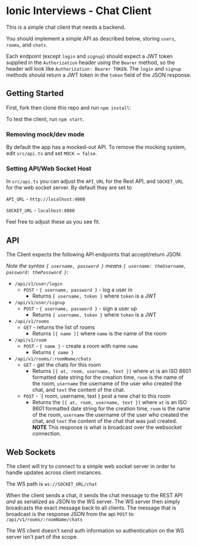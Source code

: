 # Ionic Interviews - Chat Client

This is a simple chat client that needs a backend.

You should implement a simple API as described below, storing `users`, `rooms`, and `chats`.

Each endpoint (except `login` and `signup`) should expect a JWT token supplied in the `Authorization` header using the `Bearer` method, so the header will look like `Authorization: Bearer TOKEN`. The `login` and `signup` methods should return a JWT token in the `token` field of the JSON response.

## Getting Started

First, fork then clone this repo and run `npm install`:

To test the client, run `npm start`.

### Removing mock/dev mode

By default the app has a mocked-out API. To remove the mocking system, edit `src/api.ts` and set `MOCK = false`.

### Setting API/Web Socket Host

In `src/api.ts` you can adjust the `API_URL` for the Rest API, and `SOCKET_URL` for the web socket server. By default they are set to

`API_URL` - `http://localhost:4000`

`SOCKET_URL` - `localhost:8080`

Feel free to adjust these as you see fit.

## API

The Client expects the following API endpoints that accept/return JSON:

*Note the syntax `{ username, password }` means `{ username: theUsername, password: thePassword }`*:

 * `/api/v1/user/login`
   - `POST` - `{ username, password }` - log a user in
      - Returns `{ username, token }` where `token` is a JWT
 * `/api/v1/user/signup`
   - `POST` - `{ username, password }` - sign a user up
      - Returns `{ username, token }` where `token` is a JWT
 * `/api/v1/rooms`
   - `GET` - returns the list of rooms
      - Returns `[{ name }]` where `name` is the name of the room
 * `/api/v1/room`
   - `POST` - `{ name }` - create a room with name `name`
      - Returns `{ name }`
 * `/api/v1/rooms/:roomName/chats`
   - `GET` - get the chats for this room
      - Returns `[{ at, room, username, text }]` where `at` is an ISO 8601 formatted date string for the creation time, `room` is the name of the room, `username` the username of the user who created the chat, and `text` the content of the chat.
   - `POST` - `{ room, username, text } post a new chat to this room
      - Returns the `[{ at, room, username, text }]` where `at` is an ISO 8601 formatted date string for the creation time, `room` is the name of the room, `username` the username of the user who created the chat, and `text` the content of the chat that was just created. **NOTE** This response is what is broadcast over the websocket connection.
      
## Web Sockets

The client will try to connect to a simple web socket server in order to handle updates across client instances.

The WS path is `ws://SOCKET_URL/chat`

When the client sends a chat, it sends the chat message to the REST API *and* as serialized as JSON to the WS server. The WS server then simply broadcasts the exact message back to all clients. The message that is broadcast is the response JSON from the api `POST` to `/api/v1/rooms/:roomName/chats`

The WS client doesn't send auth information so authentication on the WS server isn't part of the scope.
